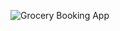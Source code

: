 
![Grocery Booking App]([http://url/to/img.png](https://drive.google.com/file/d/1hzBmmVvViX2xpNZ1-qbOG-b2qOk37yrQ/view?usp=sharing))
